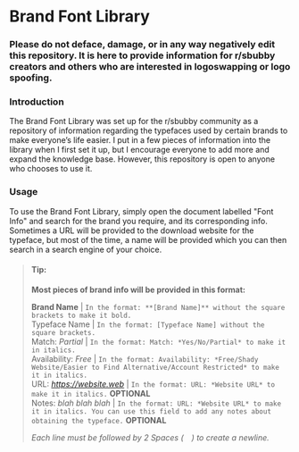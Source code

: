 # Brand Font Library

### Please do not deface, damage, or in any way negatively edit this repository. It is here to provide information for r/sbubby creators and others who are interested in logoswapping or logo spoofing.

### Introduction
The Brand Font Library was set up for the r/sbubby community as a repository of information regarding the typefaces used by certain brands to make everyone’s life easier. I put in a few pieces of information into the library when I first set it up, but I encourage everyone to add more and expand the knowledge base. However, this repository is open to anyone who chooses to use it.

### Usage
To use the Brand Font Library, simply open the document labelled "Font Info" and search for the brand you require, and its corresponding info. Sometimes a URL will be provided to the download website for the typeface, but most of the time, a name will be provided which you can then search in a search engine of your choice.
>#### Tip:  
> **Most pieces of brand info will be provided in this format:**  
>  
>**Brand Name** | `In the format: **[Brand Name]** without the square brackets to make it bold.`  
>Typeface Name | `In the format: [Typeface Name] without the square brackets.`  
>Match: *Partial* | `In the format: Match: *Yes/No/Partial* to make it in italics.`  
>Availability: *Free* | `In the format: Availability: *Free/Shady Website/Easier to Find Alternative/Account Restricted* to make it in italics.`  
>URL: *https://website.web* | `In the format: URL: *Website URL* to make it in italics.` **OPTIONAL**  
>Notes: *blah blah blah* | `In the format: URL: *Website URL* to make it in italics. You can use this field to add any notes about obtaining the typeface.` **OPTIONAL**
>  
>*Each line must be followed by 2 Spaces (`  `) to create a newline.*
